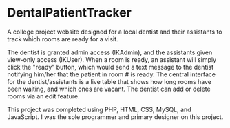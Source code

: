 # DentalPatientTracker
A college project website designed for a local dentist and their assistants to track which rooms are ready for a visit. 

The dentist is granted admin access (IKAdmin), and the assistants given view-only access (IKUser). When a room is ready, an assistant will simply click the "ready" button, which would send a text message to the dentist notifying him/her that the patient in room # is ready. The central interface for the dentist/assistants is a live table that shows how long rooms have been waiting, and which ones are vacant. The dentist can add or delete rooms via an edit feature.

This project was completed using PHP, HTML, CSS, MySQL, and JavaScript. I was the sole programmer and primary designer on this project.
